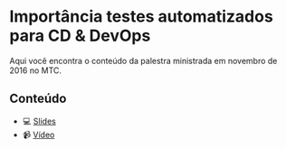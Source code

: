 # Importância testes automatizados para CD & DevOps

Aqui você encontra o conteúdo da palestra ministrada em novembro de 2016 no MTC.

## Conteúdo

- :computer: [Slides](https://www2.slideshare.net/samantacicilia/mtc-importncia-de-testes-automatizados-para-continuous-delivery-devops)
- :video_camera: [Vídeo](https://youtu.be/bIjNsAxQyAY)
